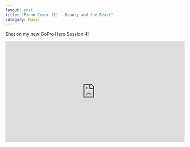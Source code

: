 ```yaml
---
layout: post
title: "Piano Cover (1) - Beauty and the Beast"
category: Music
---
```


Shot on my new GoPro Hero Session 4!
<iframe width="560" height="315" src="https://www.youtube.com/watch?v=RaJnXpfyiEA" frameborder="0" allowfullscreen></iframe>
